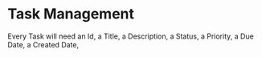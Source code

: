 # Task Management

Every Task will need an Id,
a Title,
a Description,
a Status,
a Priority,
a Due Date,
a Created Date,

